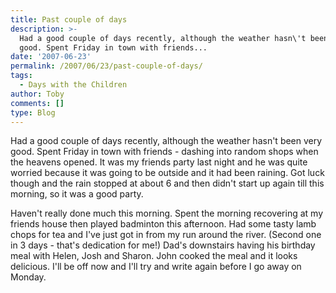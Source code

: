 ```yaml
---
title: Past couple of days
description: >-
  Had a good couple of days recently, although the weather hasn\'t been very
  good. Spent Friday in town with friends...
date: '2007-06-23'
permalink: /2007/06/23/past-couple-of-days/
tags:
  - Days with the Children
author: Toby
comments: []
type: Blog
---
```


Had a good couple of days recently, although the weather hasn\'t been
very good. Spent Friday in town with friends - dashing into random shops
when the heavens opened. It was my friends party last night and he was
quite worried because it was going to be outside and it had been
raining. Got luck though and the rain stopped at about 6 and then
didn\'t start up again till this morning, so it was a good party.

Haven\'t really done much this morning. Spent the morning recovering at
my friends house then played badminton this afternoon. Had some tasty
lamb chops for tea and I\'ve just got in from my run around the river.
(Second one in 3 days - that\'s dedication for me!) Dad\'s downstairs
having his birthday meal with Helen, Josh and Sharon. John cooked the
meal and it looks delicious. I\'ll be off now and I\'ll try and write
again before I go away on Monday.

